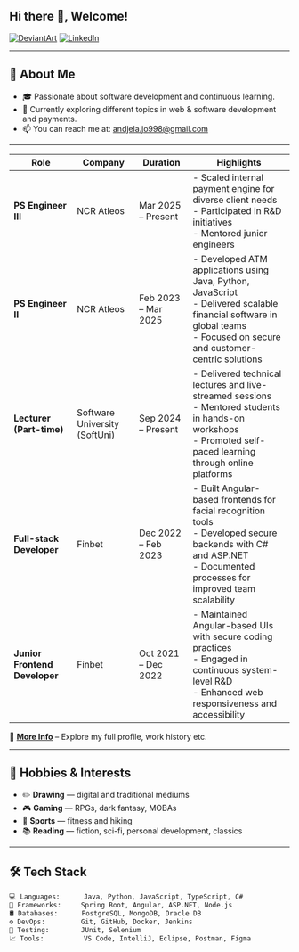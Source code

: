 <!-- Banner Image -->
<!--![Header](https://github.com/asshai98/asshai98/blob/main/banner.jpg) -->

## Hi there 👋, Welcome!

[![DeviantArt](https://img.shields.io/badge/-DeviantArt-05CC47?style=for-the-badge&logo=deviantart&logoColor=white)](https://www.deviantart.com/asshaipixel)
[![LinkedIn](https://img.shields.io/badge/-LinkedIn-0077B5?style=flat&logo=linkedin&logoColor=white)](https://www.linkedin.com/in/an%C4%91elajovanovi%C4%87/)

---

## 🚀 About Me
- 🎓 Passionate about software development and continuous learning.
- 🌱 Currently exploring different topics in web & software development and payments.
- 📫 You can reach me at: [andjela.jo998@gmail.com](mailto:andjela.jo998@gmail.com)

---

| Role | Company | Duration | Highlights |
|------|---------|----------|------------|
| **PS Engineer III** | NCR Atleos | Mar 2025 – Present | - Scaled internal payment engine for diverse client needs<br>- Participated in R&D initiatives <br>- Mentored junior engineers  |
| **PS Engineer II** | NCR Atleos | Feb 2023 – Mar 2025 | - Developed ATM applications using Java, Python, JavaScript<br>- Delivered scalable financial software in global teams<br>- Focused on secure and customer-centric solutions |
| **Lecturer (Part-time)** | Software University (SoftUni) | Sep 2024 – Present | - Delivered technical lectures and live-streamed sessions<br>- Mentored students in hands-on workshops<br>- Promoted self-paced learning through online platforms |
| **Full-stack Developer** | Finbet | Dec 2022 – Feb 2023 | - Built Angular-based frontends for facial recognition tools<br>- Developed secure backends with C# and ASP.NET<br>- Documented processes for improved team scalability |
| **Junior Frontend Developer** | Finbet | Oct 2021 – Dec 2022 | - Maintained Angular-based UIs with secure coding practices<br>- Engaged in continuous system-level R&D<br>- Enhanced web responsiveness and accessibility |

🔗 [**More Info**](https://www.linkedin.com/in/an%C4%91elajovanovi%C4%87/) – Explore my full profile, work history etc.

---

## 🎨 Hobbies & Interests

- ✏️ **Drawing** — digital and traditional mediums 
- 🎮 **Gaming** — RPGs, dark fantasy, MOBAs
- 🏐 **Sports** — fitness and hiking  
- 📚 **Reading** — fiction, sci-fi, personal development, classics

---

## 🛠️ Tech Stack

```bash
💻 Languages:      Java, Python, JavaScript, TypeScript, C#
🧰 Frameworks:     Spring Boot, Angular, ASP.NET, Node.js
🛢️ Databases:      PostgreSQL, MongoDB, Oracle DB
⚙️ DevOps:         Git, GitHub, Docker, Jenkins
🧪 Testing:        JUnit, Selenium
📈 Tools:          VS Code, IntelliJ, Eclipse, Postman, Figma
